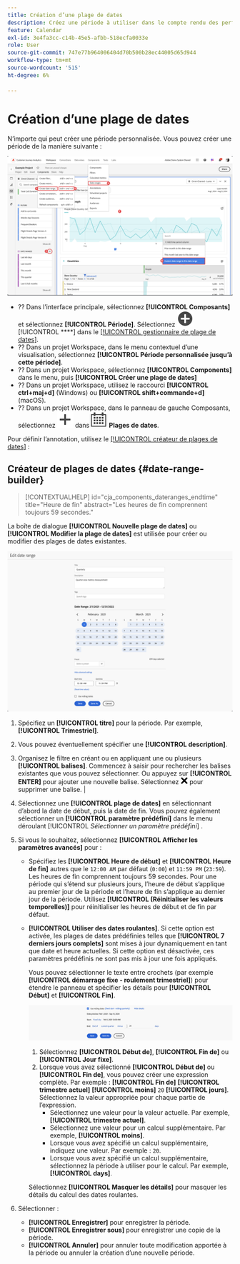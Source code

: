 ```yaml
---
title: Création d’une plage de dates
description: Créez une période à utiliser dans le compte rendu des performances.
feature: Calendar
exl-id: 3e4fa3cc-c14b-45e5-afbb-518ecfa0033e
role: User
source-git-commit: 747e77b964006404d70b500b28ec44005d65d944
workflow-type: tm+mt
source-wordcount: '515'
ht-degree: 6%

---
```


# Création d’une plage de dates


N’importe qui peut créer une période personnalisée. Vous pouvez créer une période de la manière suivante :

![Créer une annotation](assets/create-date-range.png)

* ?? Dans l’interface principale, sélectionnez **[!UICONTROL Composants]** et sélectionnez **[!UICONTROL Période]**. Sélectionnez ![AddCircle](/help/assets/icons/AddCircle.svg) [!UICONTROL ****] dans le [[!UICONTROL gestionnaire de plage de dates]](/help/components/date-ranges/manage.md).
* ?? Dans un projet Workspace, dans le menu contextuel d’une visualisation, sélectionnez **[!UICONTROL Période personnalisée jusqu’à cette période]**.
* ?? Dans un projet Workspace, sélectionnez **[!UICONTROL Components]** dans le menu, puis **[!UICONTROL Créer une plage de dates]**
* ?? Dans un projet Workspace, utilisez le raccourci **[!UICONTROL ctrl+maj+d]** (Windows) ou **[!UICONTROL shift+commande+d]** (macOS).
* ?? Dans un projet Workspace, dans le panneau de gauche Composants, sélectionnez ![Ajouter](/help/assets/icons/Add.svg) dans ![Calendrier](/help/assets/icons/Calendar.svg) **Plages de dates**.

Pour définir l’annotation, utilisez le [[!UICONTROL créateur de plages de dates]](#annotation-builder) :

<!-- Should we really mention API here. If so, we can do it all over the place in the docs...
| **Use the [Customer Journey Analytics Annotations API](https://developer.adobe.com/cja-apis/docs/endpoints/annotations/)** | The Customer Journey Analytics Annotations APIs allow you to create, update, or retrieve annotations programmatically through Adobe Developer. These APIs use the same data and methods that Adobe uses inside the product UI. |
-->


## Créateur de plages de dates {#date-range-builder}

<!-- markdownlint-disable MD034 -->

>[!CONTEXTUALHELP]
>id="cja_components_dateranges_endtime"
>title="Heure de fin"
>abstract="Les heures de fin comprennent toujours 59 secondes."

<!-- markdownlint-enable MD034 -->




La boîte de dialogue **[!UICONTROL Nouvelle plage de dates]** ou **[!UICONTROL Modifier la plage de dates]** est utilisée pour créer ou modifier des plages de dates existantes.

![Fenêtre de détails des annotations présentant les champs et options décrits dans la section suivante.](assets/edit-date-range.png)


1. Spécifiez un **[!UICONTROL titre]** pour la période. Par exemple, **[!UICONTROL Trimestriel]**.
1. Vous pouvez éventuellement spécifier une **[!UICONTROL description]**.
1. Organisez le filtre en créant ou en appliquant une ou plusieurs **[!UICONTROL balises]**. Commencez à saisir pour rechercher les balises existantes que vous pouvez sélectionner. Ou appuyez sur **[!UICONTROL ENTER]** pour ajouter une nouvelle balise. Sélectionnez ![CrossSize75](/help/assets/icons/CrossSize75.svg) pour supprimer une balise. |
1. Sélectionnez une **[!UICONTROL plage de dates]** en sélectionnant d’abord la date de début, puis la date de fin.
Vous pouvez également sélectionner un **[!UICONTROL paramètre prédéfini]** dans le menu déroulant [!UICONTROL *Sélectionner un paramètre prédéfini*] .

1. Si vous le souhaitez, sélectionnez **[!UICONTROL Afficher les paramètres avancés]** pour :

   * Spécifiez les **[!UICONTROL Heure de début]** et **[!UICONTROL Heure de fin]** autres que le `12:00 AM` par défaut (`0:00`) et `11:59 PM` (`23:59`). Les heures de fin comprennent toujours 59 secondes. Pour une période qui s’étend sur plusieurs jours, l’heure de début s’applique au premier jour de la période et l’heure de fin s’applique au dernier jour de la période. Utilisez **[!UICONTROL (Réinitialiser les valeurs temporelles)]** pour réinitialiser les heures de début et de fin par défaut.
   * **[!UICONTROL Utiliser des dates roulantes]**. Si cette option est activée, les plages de dates prédéfinies telles que **[!UICONTROL 7 derniers jours complets]** sont mises à jour dynamiquement en tant que date et heure actuelles. Si cette option est désactivée, ces paramètres prédéfinis ne sont pas mis à jour une fois appliqués.

     Vous pouvez sélectionner le texte entre crochets (par exemple **[!UICONTROL démarrage fixe - roulement trimestriel]**) pour étendre le panneau et spécifier les détails pour **[!UICONTROL Début]** et **[!UICONTROL Fin]**.

     ![Dates roulantes](assets/rolliing-dates.png)

      1. Sélectionnez **[!UICONTROL Début de]**, **[!UICONTROL Fin de]** ou **[!UICONTROL Jour fixe]**.
      1. Lorsque vous avez sélectionné **[!UICONTROL Début de]** ou **[!UICONTROL Fin de]**, vous pouvez créer une expression complète. Par exemple : **[!UICONTROL Fin de]** **[!UICONTROL trimestre actuel]** **[!UICONTROL moins]** `20` **[!UICONTROL jours]**. Sélectionnez la valeur appropriée pour chaque partie de l’expression.
         * Sélectionnez une valeur pour la valeur actuelle. Par exemple, **[!UICONTROL trimestre actuel]**.
         * Sélectionnez une valeur pour un calcul supplémentaire. Par exemple, **[!UICONTROL moins]**.
         * Lorsque vous avez spécifié un calcul supplémentaire, indiquez une valeur. Par exemple : `20`.
         * Lorsque vous avez spécifié un calcul supplémentaire, sélectionnez la période à utiliser pour le calcul. Par exemple, **[!UICONTROL days]**.

     Sélectionnez **[!UICONTROL Masquer les détails]** pour masquer les détails du calcul des dates roulantes.

1. Sélectionner :
   * **[!UICONTROL Enregistrer]** pour enregistrer la période.
   * **[!UICONTROL Enregistrer sous]** pour enregistrer une copie de la période.
   * **[!UICONTROL Annuler]** pour annuler toute modification apportée à la période ou annuler la création d’une nouvelle période.


<!--


You can create a date range using either of the following two methods:

* Directly in a workspace project by clicking the '`+`' button next to the list of date range components on the left
* Within the date range manager

To create a date range in the date range manager:

1. Log in to [analytics.adobe.com](https://analytics.adobe.com) using your AdobeID credentials.
1. Navigate to [!UICONTROL Components] > [!UICONTROL Date Ranges].
1. Click the [!UICONTROL Add] button to open the modal window that creates a date range.

## Create a date range modal window

The modal window has four fields you can edit:

* **Date range**: The date range you want for this component.
* **Title**: The name you want for this component. The title is used in workspace projects.
* **Description**: The description you want for this component. The description is seen when clicking the ![i](../assets/i.png) icon.
* **Tags**: Use tags to organize your date ranges. A date range can belong to multiple tags.

## Selecting a date range

When clicking the date range in the modal window, you have several options:

* **Calendar**: Select the start and end date.
* **Use rolling dates**: Check this box if you want the date range to change as time goes on. Do not check this box if you want your date range to remain static.
* **Select preset**: Use this drop-down selection if you want a custom date range based on a range that Adobe offers by default. When you select a preset, you can further customize the date range to suit your needs. It does not affect the preset that Adobe offers.

## Rolling date ranges

If you want a rolling date range, you can customize when it rolls. You can control when the start and end dates roll independently of each other.

* **When the date starts**: Choose if the date starts at the beginning of a time period, at the end of a time period, or use a fixed day.
* **The time period to use**: Choose how often the date range rolls. You can have it roll every day, every week, every month, every quarter, or every year.
* **Offset**: Choose the offset of the date range. You can add or subtract days, weeks, months, quarters, or years.

## Rolling date examples

Some date ranges can be useful in certain reports.

Year-to-date:

```text
Start: Start of current year
End: End of current day
```

Last Thursday to this Thursday:

```text
Start: Start of current week minus 3 days
End: Start of current week plus 4 days
```

Fiscal year (for example, if a fiscal year starts in December)

```text
Start: Start of current year minus 1 month
End: End of current year minus 1 month
```


-->